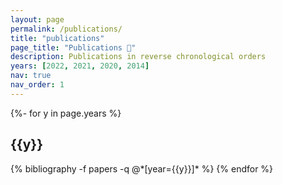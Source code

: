```yaml
---
layout: page
permalink: /publications/
title: "publications"
page_title: "Publications 📄"
description: Publications in reverse chronological orders
years: [2022, 2021, 2020, 2014]
nav: true
nav_order: 1
---
```

<!-- _pages/publications.md -->
<div class="publications">

{%- for y in page.years %}
  <h2 class="year">{{y}}</h2>
  {% bibliography -f papers -q @*[year={{y}}]* %}
{% endfor %}

</div>
